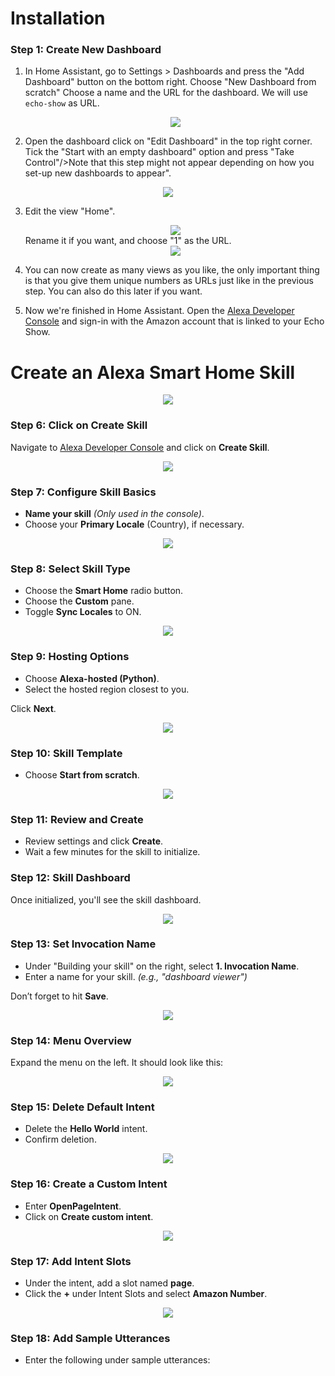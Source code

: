 # Installation
### Step 1: Create New Dashboard
1. In Home Assistant, go to Settings > Dashboards and press the "Add Dashboard" button on the bottom right. Choose "New Dashboard from scratch" Choose a name and the URL for the dashboard. We will use ``echo-show`` as URL. <div align="center"><img src="img/dashboard_creation.png" /></div>

2. Open the dashboard click on "Edit Dashboard" in the top right corner. Tick the "Start with an empty dashboard" option and press "Take Control"/>Note that this step might not appear depending on how you set-up new dashboards to appear".
 <div align="center"><img src="img/take_control.png" /></div>

3. Edit the view "Home".<div align="center"><img src="img/edit_home.png" /></div> Rename it if you want, and choose "1" as the URL.<div align="center"><img src="img/home_view.png" /></div>

4. You can now create as many views as you like, the only important thing is that you give them unique numbers as URLs just like in the previous step. You can also do this later if you want.

5. Now we're finished in Home Assistant. Open the [Alexa Developer Console](https://developer.amazon.com/alexa/console/ask) and sign-in with the Amazon account that is linked to your Echo Show.
# Create an Alexa Smart Home Skill

<div align="center"><img src="img/23.png" /></div>

### Step 6: Click on Create Skill
Navigate to [Alexa Developer Console](https://developer.amazon.com/alexa/console/ask) and click on **Create Skill**.

<div align="center"><img src="img/24.png" /></div>

### Step 7: Configure Skill Basics
- **Name your skill** *(Only used in the console)*.
- Choose your **Primary Locale** (Country), if necessary.

<div align="center"><img src="img/25.png" /></div>

### Step 8: Select Skill Type
- Choose the **Smart Home** radio button.
- Choose the **Custom** pane.
- Toggle **Sync Locales** to ON.

<div align="center"><img src="img/26.png" /></div>

### Step 9: Hosting Options
- Choose **Alexa-hosted (Python)**.
- Select the hosted region closest to you.

Click **Next**.

<div align="center"><img src="img/27.png" /></div>

### Step 10: Skill Template
- Choose **Start from scratch**.

<div align="center"><img src="img/28.png" /></div>

### Step 11: Review and Create
- Review settings and click **Create**.
- Wait a few minutes for the skill to initialize.

### Step 12: Skill Dashboard
Once initialized, you'll see the skill dashboard.

<div align="center"><img src="img/29.png" /></div>

### Step 13: Set Invocation Name
- Under "Building your skill" on the right, select **1. Invocation Name**.
- Enter a name for your skill. *(e.g., "dashboard viewer")*

Don’t forget to hit **Save**.

<div align="center"><img src="img/30.png" /></div>

### Step 14: Menu Overview
Expand the menu on the left. It should look like this:

<div align="center"><img src="img/31.png" /></div>

### Step 15: Delete Default Intent
- Delete the **Hello World** intent.
- Confirm deletion.

<div align="center"><img src="img/32.png" /></div>

### Step 16: Create a Custom Intent
- Enter **OpenPageIntent**.
- Click on **Create custom intent**.

<div align="center"><img src="img/33.png" /></div>

### Step 17: Add Intent Slots
- Under the intent, add a slot named **page**.
- Click the **+** under Intent Slots and select **Amazon Number**.

<div align="center"><img src="img/34.png" /></div>

### Step 18: Add Sample Utterances
 - Enter the following under sample utterances:
